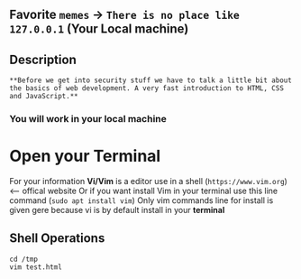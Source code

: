  ## Favorite `memes` -> `There is no place like 127.0.0.1` (Your Local machine)

## Description
	**Before we get into security stuff we have to talk a little bit about the basics of web development. A very fast introduction to HTML, CSS and JavaScript.**

 ### You will work in your local machine
# Open your __Terminal__

For your information __Vi/Vim__ is a editor use in a shell (`https://www.vim.org`) <-- offical website 
Or if you want install Vim in your terminal use this line command (`sudo apt install vim`)
Only vim commands line for install is given gere because vi is by default install in your __terminal__

## Shell Operations
	cd /tmp
	vim test.html
